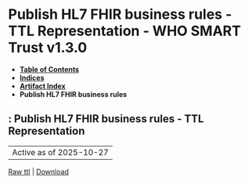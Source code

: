 # Publish HL7 FHIR business rules - TTL Representation - WHO SMART Trust v1.3.0

* [**Table of Contents**](toc.md)
* [**Indices**](indices.md)
* [**Artifact Index**](artifacts.md)
* **Publish HL7 FHIR business rules**

## : Publish HL7 FHIR business rules - TTL Representation

| |
| :--- |
| Active as of 2025-10-27 |

[Raw ttl](Requirements-PublishBusinessRulesFHIR.ttl) | [Download](Requirements-PublishBusinessRulesFHIR.ttl)

